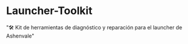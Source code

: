 # Launcher-Toolkit
"🛠️ Kit de herramientas de diagnóstico y reparación para el launcher de Ashenvale"
